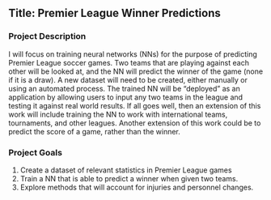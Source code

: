 ## Title: Premier League Winner Predictions

### Project Description

I will focus on training neural networks (NNs) for the purpose of predicting Premier League soccer games. Two teams that are playing against each other will be looked at, and the NN will predict the winner of the game (none if it is a draw). A new dataset will need to be created, either manually or using an automated process.
The trained NN will be “deployed” as an application by allowing users to input any two teams in the league and testing it against real world results. If all goes well, then an extension of this work will include training the NN to work with international teams, tournaments, and other leagues. Another extension of this work could be to predict the score of a game, rather than the winner. 


### Project Goals

1. Create a dataset of relevant statistics in Premier League games
2. Train a NN that is able to predict a winner when given two teams.
3. Explore methods that will account for injuries and personnel changes.

